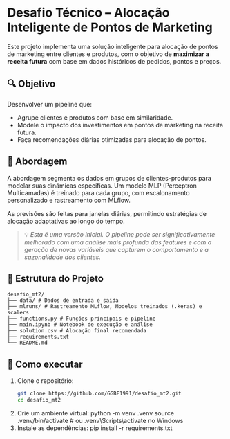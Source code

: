 # Desafio Técnico – Alocação Inteligente de Pontos de Marketing

Este projeto implementa uma solução inteligente para alocação de pontos de marketing entre clientes e produtos, com o objetivo de **maximizar a receita futura** com base em dados históricos de pedidos, pontos e preços.

## 🔍 Objetivo

Desenvolver um pipeline que:

- Agrupe clientes e produtos com base em similaridade.
- Modele o impacto dos investimentos em pontos de marketing na receita futura.
- Faça recomendações diárias otimizadas para alocação de pontos.

## 🧠 Abordagem

A abordagem segmenta os dados em grupos de clientes-produtos para modelar suas dinâmicas específicas. Um modelo MLP (Perceptron Multicamadas) é treinado para cada grupo, com escalonamento personalizado e rastreamento com MLflow.

As previsões são feitas para janelas diárias, permitindo estratégias de alocação adaptativas ao longo do tempo.

> 💡 *Esta é uma versão inicial. O pipeline pode ser significativamente melhorado com uma análise mais profunda das features e com a geração de novas variáveis que capturem o comportamento e a sazonalidade dos clientes.*

## 📂 Estrutura do Projeto
```
desafio_mt2/
├── data/ # Dados de entrada e saída
├── mlruns/ # Rastreamento MLflow, Modelos treinados (.keras) e scalers
├── functions.py # Funções principais e pipeline
├── main.ipynb # Notebook de execução e análise
├── solution.csv # Alocação final recomendada
├── requirements.txt
└── README.md
```
## 🚀 Como executar

1. Clone o repositório:
   ```bash
   git clone https://github.com/GGBF1991/desafio_mt2.git
   cd desafio_mt2
2. Crie um ambiente virtual:
    python -m venv .venv
    source .venv/bin/activate  # ou .venv\Scripts\activate no Windows
3. Instale as dependências:
    pip install -r requirements.txt
